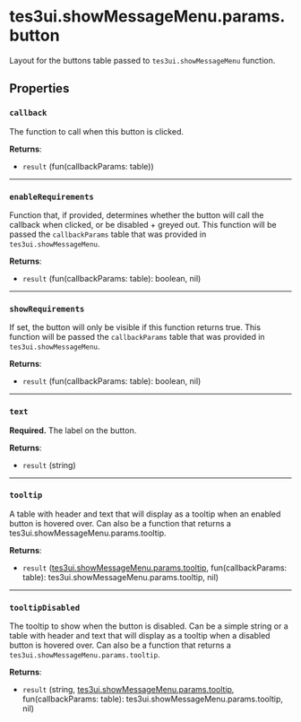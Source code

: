 # tes3ui.showMessageMenu.params.button
<div class="search_terms" style="display: none">tes3ui.showmessagemenu.params.button, .showmessagemenu.params.button</div>

<!---
	This file is autogenerated. Do not edit this file manually. Your changes will be ignored.
	More information: https://github.com/MWSE/MWSE/tree/master/docs
-->

Layout for the buttons table passed to `tes3ui.showMessageMenu` function.

## Properties

### `callback`
<div class="search_terms" style="display: none">callback</div>

The function to call when this button is clicked.

**Returns**:

* `result` (fun(callbackParams: table))

***

### `enableRequirements`
<div class="search_terms" style="display: none">enablerequirements, requirements</div>

Function that, if provided, determines whether the button will call the callback when clicked, or be disabled + greyed out. This function will be passed the `callbackParams` table that was provided in `tes3ui.showMessageMenu`.

**Returns**:

* `result` (fun(callbackParams: table): boolean, nil)

***

### `showRequirements`
<div class="search_terms" style="display: none">showrequirements, requirements</div>

If set, the button will only be visible if this function returns true. This function will be passed the `callbackParams` table that was provided in `tes3ui.showMessageMenu`.

**Returns**:

* `result` (fun(callbackParams: table): boolean, nil)

***

### `text`
<div class="search_terms" style="display: none">text</div>

**Required.** The label on the button.

**Returns**:

* `result` (string)

***

### `tooltip`
<div class="search_terms" style="display: none">tooltip</div>

A table with header and text that will display as a tooltip when an enabled button is hovered over. Can also be a function that returns a tes3ui.showMessageMenu.params.tooltip.

**Returns**:

* `result` ([tes3ui.showMessageMenu.params.tooltip](../../types/tes3ui.showMessageMenu.params.tooltip), fun(callbackParams: table): tes3ui.showMessageMenu.params.tooltip, nil)

***

### `tooltipDisabled`
<div class="search_terms" style="display: none">tooltipdisabled</div>

The tooltip to show when the button is disabled. Can be a simple string or a table with header and text that will display as a tooltip when a disabled button is hovered over. Can also be a function that returns a `tes3ui.showMessageMenu.params.tooltip`.

**Returns**:

* `result` (string, [tes3ui.showMessageMenu.params.tooltip](../../types/tes3ui.showMessageMenu.params.tooltip), fun(callbackParams: table): tes3ui.showMessageMenu.params.tooltip, nil)

